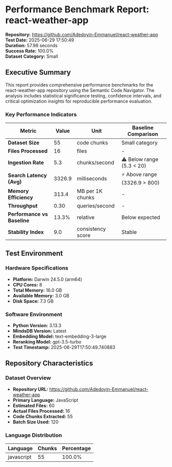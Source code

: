 # Performance Benchmark Report: react-weather-app

**Repository:** https://github.com/Adedoyin-Emmanuel/react-weather-app  
**Test Date:** 2025-06-29 17:50:49  
**Duration:** 57.98 seconds  
**Success Rate:** 100.0%  
**Dataset Category:** Small

## Executive Summary

This report provides comprehensive performance benchmarks for the react-weather-app repository using the Semantic Code Navigator. The analysis includes statistical significance testing, confidence intervals, and critical optimization insights for reproducible performance evaluation.

### Key Performance Indicators

| Metric | Value | Unit | Baseline Comparison |
|--------|-------|------|-------------------|
| **Dataset Size** | 55 | code chunks | Small category |
| **Files Processed** | 16 | files | - |
| **Ingestion Rate** | 5.3 | chunks/second | ⚠ Below range (5.3 < 20) |
| **Search Latency (Avg)** | 3326.9 | milliseconds | ⚡ Above range (3326.9 > 800) |
| **Memory Efficiency** | 313.4 | MB per 1K chunks | - |
| **Throughput** | 0.30 | queries/second | - |
| **Performance vs Baseline** | 13.3% | relative | Below expected |
| **Stability Index** | 9.0 | consistency score | Stable |

## Test Environment

### Hardware Specifications
- **Platform:** Darwin 24.5.0 (arm64)
- **CPU Cores:** 8
- **Total Memory:** 16.0 GB
- **Available Memory:** 3.0 GB
- **Disk Space:** 7.3 GB

### Software Environment
- **Python Version:** 3.13.3
- **MindsDB Version:** Latest
- **Embedding Model:** text-embedding-3-large
- **Reranking Model:** gpt-3.5-turbo
- **Test Timestamp:** 2025-06-29T17:50:49.740883

## Repository Characteristics

### Dataset Overview
- **Repository URL:** https://github.com/Adedoyin-Emmanuel/react-weather-app
- **Primary Language:** JavaScript
- **Estimated Files:** 60
- **Actual Files Processed:** 16
- **Code Chunks Extracted:** 55
- **Batch Size Used:** 120

### Language Distribution
| Language | Chunks | Percentage |
|----------|--------|------------|
| javascript | 55 | 100.0% |
